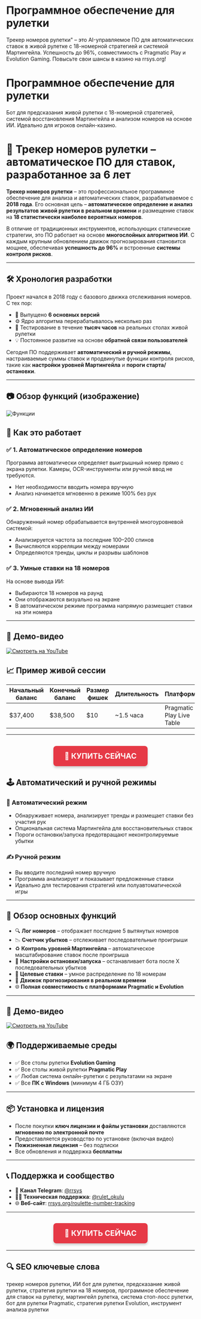 # Программное обеспечение для рулетки
Трекер номеров рулетки" – это AI-управляемое ПО для автоматических ставок в живой рулетке с 18-номерной стратегией и системой Мартингейла. Успешность до 96%, совместимость с Pragmatic Play и Evolution Gaming. Повысьте свои шансы в казино на rrsys.org!


# Программное обеспечение для рулетки
Бот для предсказания живой рулетки с 18-номерной стратегией, системой восстановления Мартингейла и анализом номеров на основе ИИ. Идеально для игроков онлайн-казино.

# 🧠 Трекер номеров рулетки – автоматическое ПО для ставок, разработанное за 6 лет

**Трекер номеров рулетки** – это профессиональное программное обеспечение для анализа и автоматических ставок, разрабатываемое с **2018 года**. Его основная цель – **автоматическое определение и анализ результатов живой рулетки в реальном времени** и размещение ставок на **18 статистически наиболее вероятных номеров**.

В отличие от традиционных инструментов, использующих статические стратегии, это ПО работает на основе **многослойных алгоритмов ИИ**. С каждым крупным обновлением движок прогнозирования становится мощнее, обеспечивая **успешность до 96%** и встроенные **системы контроля рисков**.

---

## 🛠️ Хронология разработки

Проект начался в 2018 году с базового движка отслеживания номеров. С тех пор:

- 🔁 Выпущено **6 основных версий**
- ⚙️ Ядро алгоритма перерабатывалось несколько раз
- 🧪 Тестирование в течение **тысяч часов** на реальных столах живой рулетки
- 💡 Постоянное развитие на основе **обратной связи пользователей**

Сегодня ПО поддерживает **автоматический и ручной режимы**, настраиваемые суммы ставок и продвинутые функции контроля рисков, такие как **настройки уровней Мартингейла** и **пороги старта/остановки**.

---

## 📷 Обзор функций (изображение)

![Функции](https://rrsys.org/wp-content/uploads/2022/09/Roulette-Number-Tracking-features-overview.png)

## 🤖 Как это работает

### ✅ 1. Автоматическое определение номеров
Программа автоматически определяет выигрышный номер прямо с экрана рулетки. Камеры, OCR-инструменты или ручной ввод не требуются.

- Нет необходимости вводить номера вручную
- Анализ начинается мгновенно в режиме 100% без рук

### ✅ 2. Мгновенный анализ ИИ
Обнаруженный номер обрабатывается внутренней многоуровневой системой:

- Анализируется частота за последние 100–200 спинов
- Вычисляются корреляции между номерами
- Определяются тренды, циклы и разрывы шаблонов

### ✅ 3. Умные ставки на 18 номеров
На основе вывода ИИ:

- Выбираются 18 номеров на раунд
- Они отображаются визуально на экране
- В автоматическом режиме программа напрямую размещает ставки на эти номера

---

## 🎥 Демо-видео

[![Смотреть на YouTube](https://i.ytimg.com/vi/EwKxHeAxPmk/maxresdefault.jpg)](https://youtu.be/EwKxHeAxPmk?si=eyJwQzLtdvm14X5u)

## 📈 Пример живой сессии

| Начальный баланс | Конечный баланс | Размер фишек | Длительность | Платформа |
|------------------|-----------------|--------------|--------------|-----------|
| $37,400          | $38,500         | $10          | ~1.5 часа    | Pragmatic Play Live Table |

---

<h2 align="center">
  <a href="https://rrsys.org/roulette-number-tracking/" target="_blank" style="text-decoration: none;">
    <span style="
      display: inline-block;
      background-color: #e63946;
      color: white;
      font-size: 20px;
      padding: 15px 30px;
      border-radius: 8px;
      font-weight: bold;
      box-shadow: 0 4px 6px rgba(0, 0, 0, 0.2);
    ">
      🛒 КУПИТЬ СЕЙЧАС
    </span>
  </a>
</h2>

## 🕹️ Автоматический и ручной режимы

### 🔄 Автоматический режим
- Обнаруживает номера, анализирует тренды и размещает ставки без участия рук
- Опциональная система Мартингейла для восстановительных ставок
- Пороги остановки/запуска предотвращают неконтролируемые убытки

### ✍️ Ручной режим
- Вы вводите последний номер вручную
- Программа анализирует и показывает предложенные ставки
- Идеально для тестирования стратегий или полуавтоматической игры

---

## 🧩 Обзор основных функций

- 🔍 **Лог номеров** – отображает последние 5 вытянутых номеров
- 📉 **Счетчик убытков** – отслеживает последовательные проигрыши
- ♻️ **Контроль уровней Мартингейла** – автоматическое масштабирование ставок после проигрыша
- 🛑 **Настройки остановки/запуска** – останавливает бота после X последовательных убытков
- 🎯 **Целевые ставки** – умное распределение по 18 номерам
- 🧠 **Движок прогнозирования в реальном времени**
- 🌐 **Полная совместимость с платформами Pragmatic и Evolution**

---

## 🎥 Демо-видео
[![Смотреть на YouTube](https://i.ytimg.com/vi/UPvD4pJHQvA/maxresdefault.jpg)](https://www.youtube.com/watch?v=M6NJ4FWKcQ8)

## 🌍 Поддерживаемые среды

- ✅ Все столы рулетки **Evolution Gaming**
- ✅ Все столы живой рулетки **Pragmatic Play**
- ✅ Любая система онлайн-рулетки с результатами на экране
- ✅ Все **ПК с Windows** (минимум 4 ГБ ОЗУ)

---

## 📦 Установка и лицензия

- После покупки **ключ лицензии и файлы установки** доставляются **мгновенно по электронной почте**
- Предоставляется руководство по установке (включая видео)
- **Пожизненная лицензия** – без подписки
- Все обновления и поддержка **бесплатны**

---

## 📞 Поддержка и сообщество

- 💬 **Канал Telegram**: [@rrsys](https://t.me/rrsys)
- 🧑‍💻 **Техническая поддержка**: [@rulet_okulu](https://telegram.me/rulet_okulu)
- 🌐 **Веб-сайт**: [rrsys.org/roulette-number-tracking](https://rrsys.org/roulette-number-tracking)

---

<h2 align="center">
  <a href="https://rrsys.org/roulette-number-tracking/" target="_blank" style="text-decoration: none;">
    <span style="
      display: inline-block;
      background-color: #e63946;
      color: white;
      font-size: 20px;
      padding: 15px 30px;
      border-radius: 8px;
      font-weight: bold;
      box-shadow: 0 4px 6px rgba(0, 0, 0, 0.2);
    ">
      🛒 КУПИТЬ СЕЙЧАС
    </span>
  </a>
</h2>

---

## 🔍 SEO ключевые слова

трекер номеров рулетки, ИИ бот для рулетки, предсказание живой рулетки, стратегия рулетки на 18 номеров, программное обеспечение для ставок на рулетку, мартингейл рулетка, система стоп-лосс рулетки, бот для рулетки Pragmatic, стратегия рулетки Evolution, инструмент анализа рулетки
